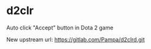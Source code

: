 d2clr
=====

Auto click "Accept" button in Dota 2 game

New upstream url:
https://gitlab.com/Pampa/d2clrd.git
